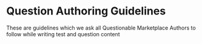 # Question Authoring Guidelines

These are guidelines which we ask all Questionable Marketplace Authors to follow while writing test and question content

